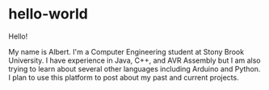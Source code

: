 # hello-world

Hello!

My name is Albert. I'm a Computer Engineering student at Stony Brook University. I have experience in Java, C++, and AVR Assembly but I am also trying to learn about several other languages including Arduino and Python. I plan to use this platform to post about my past and current projects.
